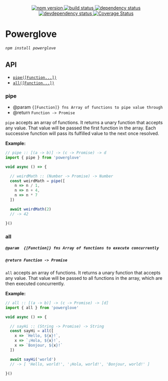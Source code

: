 <p align="center">
  <a href="http://badge.fury.io/js/powerglove">
    <img alt="npm version" src="https://badge.fury.io/js/powerglove.svg" />
  </a>
  <a href="https://travis-ci.org/jozanza/powerglove">
    <img alt="build status" src="https://travis-ci.org/jozanza/powerglove.svg" />
  </a>
  <a href="https://david-dm.org/jozanza/powerglove">
    <img alt="dependency status" src="https://david-dm.org/jozanza/powerglove.svg" />
  </a>
  <a href="https://david-dm.org/jozanza/powerglove#info=devDependencies">
    <img alt="devdependency status" src="https://david-dm.org/jozanza/powerglove/dev-status.svg" />
  </a>
  <a href='https://coveralls.io/github/jozanza/powerglove?branch=master'>
    <img src='https://coveralls.io/repos/jozanza/powerglove/badge.svg?branch=master&service=github' alt='Coverage Status' />
  </a>
</p>

# Powerglove

###### `npm install powerglove`

API
---

- [`pipe([Function...])`](#pipe)
- [`all([Function...])`](#all)

### pipe
- @param  `{[Function]} fns Array of functions to pipe value through`
- @return `Function -> Promise`

`pipe` accepts an array of functions. It returns a unary function that accepts any value. That value will be passed the first function in the array. Each successive function will pass its fulfilled value to the next once resolved.

**Example:**

```js
// pipe :: [(a -> b)] -> (c -> Promise) -> d
import { pipe } from 'powerglove'

void async () => {

  // weirdMath :: (Number -> Promise) -> Number
  const weirdMath = pipe([
    n => n / 1,
    n => n + 4,
    n => n * 7
  ])

  await weirdMath(2)
  // -> 42

}()
```

### all
##### `@param  {[Function]} fns Array of functions to execute concurrently`
##### `@return Function -> Promise`

`all` accepts an array of functions. It returns a unary function that accepts any value. That value will be passed to all functions in the array, which are then executed concurrently.

**Example:**

```js
// all :: [(a -> b)] -> (c -> Promise) -> [d]
import { all } from 'powerglove'

void async () => {

  // sayHi :: (String -> Promise) -> String
  const sayHi = all([
    x => `Hello, ${x}!`,
    x => `¡Hola, ${x}!`,
    x => `Bonjour, ${x}!`
  ])

  await sayHi('world')
  // -> [ 'Hello, world!', '¡Hola, world!', 'Bonjour, world!' ]

}()
```
